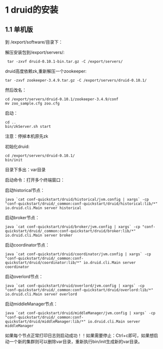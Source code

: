 # 1 druid的安装

## 1.1 单机版

到 /export/software/目录下：

解压安装包到/export/servers/:

```
 tar -zxvf druid-0.10.1-bin.tar.gz -C /export/servers/
```

druid高度依赖zk,重新解压一个zookeeper:

```
tar -zxvf zookeeper-3.4.9.tar.gz -C /export/servers/druid-0.10.1/

```
然后改名：
```
cd /export/servers/druid-0.10.1/zookeeper-3.4.9/conf
mv zoo_sample.cfg zoo.cfg
```
启动：
```
cd ..
bin/zkServer.sh start

```

注意：停掉本机原先zk

初始化druid:

```
cd /export/servers/druid-0.10.1/
bin/init
```

目录下多出：var目录

启动命令：打开多个终端窗口：

启动historical节点：

```
java `cat conf-quickstart/druid/historical/jvm.config | xargs` -cp "conf-quickstart/druid/_common:conf-quickstart/druid/historical:lib/*" io.druid.cli.Main server historical
```

启动broker节点：

```
java `cat conf-quickstart/druid/broker/jvm.config | xargs` -cp "conf-quickstart/druid/_common:conf-quickstart/druid/broker:lib/*" io.druid.cli.Main server broker
```

启动coordinator节点：

```
java `cat conf-quickstart/druid/coordinator/jvm.config | xargs` -cp "conf-quickstart/druid/_common:conf-quickstart/druid/coordinator:lib/*" io.druid.cli.Main server coordinator
```

启动overlord节点：

```
java `cat conf-quickstart/druid/overlord/jvm.config | xargs` -cp "conf-quickstart/druid/_common:conf-quickstart/druid/overlord:lib/*" io.druid.cli.Main server overlord
```

启动middleManager节点：

```
java `cat conf-quickstart/druid/middleManager/jvm.config | xargs` -cp "conf-quickstart/druid/_common:conf-quickstart/druid/middleManager:lib/*" io.druid.cli.Main server middleManager
```

如果每个节点正常打印日志则启动成功！！如果需要停止：Ctrl+c即可，如果想启动一个新的集群则可以删除var目录，重新执行bin/init生成新的var目录。


